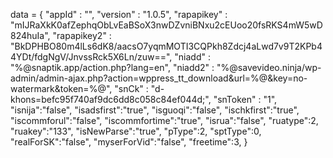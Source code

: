 <span id = 'versionData'>data = {
  "appId" : "",
  "version" : "1.0.5",
  "rapapikey" : "mIJRaXkK0afZephqObLvEaBSoX3nwDZvniBNxu2cEUoo20fsRKS4mW5wD824huIa",
  "rapapikey2" : "BkDPHBO80m4lLs6dK8/aacsO7yqmMOTI3CQPkh8Zdcj4aLwd7v9T2KPb44YDt/fdgNgV/JnvssRck5X6Ln/zuw==",
  "niadd" : "%@snaptik.app/action.php?lang=en",
  "niadd2" : "%@savevideo.ninja/wp-admin/admin-ajax.php?action=wppress_tt_download&url=%@&key=no-watermark&token=%@",
  "snCk" : "d-khons=befc95f740af9dc6dd8c058c84ef044d;",
  "snToken" : "1",
  "isnija":"false",
  "isadsfirst":"true",
  "isguoqi":"false",
  "ischkfirst":"true",
  "iscommforul":"false",
  "iscommfortime":"true",
  "isrua":"false",
  "ruatype":2,
  "ruakey":"133",
  "isNewParse":"true",
  "pType":2,
  "sptType":0,
  "realForSK":"false",
  "myserForVid":"false",
  "freetime":3,
}</span>
